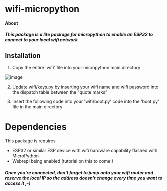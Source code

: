 # wifi-micropython

#### About

##### This package is a lite package for micropython to enable an ESP32 to connect to your local wifi network

## Installation


1) Copy the entire 'wifi' file into your micropython main directory

![image](https://user-images.githubusercontent.com/87293579/135570354-f6844b79-c8bf-41bc-8260-58e601badf4a.png)


2) Update wifi/keys.py by inserting your wifi name and wifi password into the dispatch table between the "quote marks"


3) Insert the following code into your 'wifi/boot.py' code into the 'boot.py' file in the main directory



# Dependencies

This package is requires
- ESP32 or similar ESP device with wifi hardware capability flashed with MicroPython
- Webrepl being enabled (tutorial on this to come!)


##### Once you're connected, don't forget to jump onto your wifi router and reserve the local IP so the address doesn't change every time you want to access it ;-)
